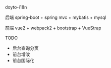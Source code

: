 doyto-i18n

后端 spring-boot + spring mvc + mybatis + mysql

前端 vue2 + webpack2 + bootstrap + VueStrap


TODO

- 后台查询分页
- 前台增改
- 前台国际化


